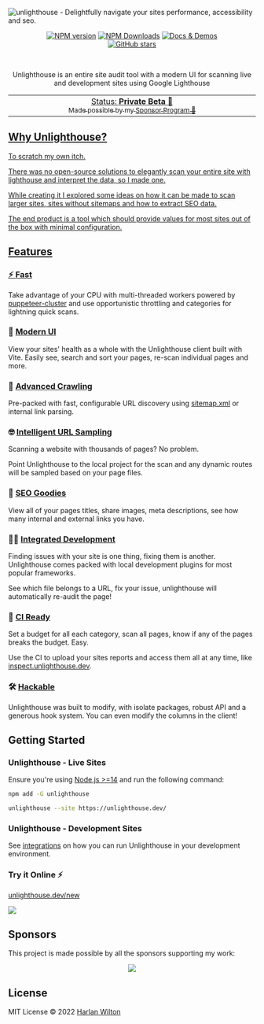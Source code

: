 ![unlighthouse - Delightfully navigate your sites performance, accessibility and seo.](https://repository-images.githubusercontent.com/423079536/995fb12f-5cd8-4486-8967-f71fa958b2cb)
<p align="center">
<a href="https://www.npmjs.com/package/@unlighthouse/core" target="__blank"><img src="https://img.shields.io/npm/v/@unlighthouse/core?color=2B90B6&label=" alt="NPM version"></a>
<a href="https://www.npmjs.com/package/@unlighthouse/core" target="__blank"><img alt="NPM Downloads" src="https://img.shields.io/npm/dm/@unlighthouse/core?color=349dbe&label="></a>
<a href="https://unlighthouse.dev/" target="__blank"><img src="https://img.shields.io/static/v1?label=&message=docs%20%26%20demos&color=45b8cd" alt="Docs & Demos"></a>
<br>
<a href="https://github.com/harlan-zw/unlighthouse" target="__blank"><img alt="GitHub stars" src="https://img.shields.io/github/stars/harlan-zw/unlighthouse?style=social"></a>
</p>

<br>

<p align="center">
Unlighthouse is an entire site audit tool with a modern UI for scanning live and development sites using Google Lighthouse
</p>

<p align="center">
  <a href="https://unlighthouse.dev/>Documentation</a>
</p>

<p align="center">
<table>
<tbody>
<td align="center">
<img width="2000" height="0" /><br>
Status: <b>Private Beta 🎉</b><br>
<sub>Made possible by my <a href="https://github.com/sponsors/harlan-zw">Sponsor Program 💖</a></sub><br>
<img width="2000" height="0" />
</td>
</tbody>
</table>
</p>

## Why Unlighthouse?

To scratch my own itch.

There was no open-source solutions to elegantly scan your entire site with lighthouse and interpret the data, so I made one.

While creating it I explored some ideas on how it can be made to scan larger sites, sites without sitemaps and how to extract SEO data.

The end product is a tool which should provide values for most sites out of the box with minimal configuration.

## Features

### ⚡️ [**Fast**](https://vitejs.dev)

Take advantage of your CPU with multi-threaded workers powered by <a href="https://github.com/thomasdondorf/puppeteer-cluster" target="_blank" rel="noopener">puppeteer-cluster</a> and use opportunistic throttling and categories for lightning quick scans.

### 🌈 [**Modern UI**](https://sli.dev/guide/syntax.html#embedded-styles)

View your sites' health as a whole with the Unlighthouse client built with Vite. Easily see, search and sort your pages, re-scan individual pages and more.

### 🐞 [**Advanced Crawling**](https://vitejs.dev)

Pre-packed with fast, configurable URL discovery using <a href="https://github.com/seantomburke/sitemapper" target="_blank" rel="noopener">sitemap.xml</a> or internal link parsing.

### ️🤓 [**Intelligent URL Sampling**](https://vitejs.dev)

Scanning a website with thousands of pages? No problem.

Point Unlighthouse to the local project for the scan and any dynamic routes will be sampled based on your page files.

### 🍬️ [**SEO Goodies**](https://vitejs.dev)

View all of your pages titles, share images, meta descriptions, see how many internal and external links you have.

### 🧑‍💻 [**Integrated Development**](https://sli.dev/guide/syntax.html#code-blocks)

Finding issues with your site is one thing, fixing them is another. Unlighthouse comes packed with local development plugins for most
popular frameworks.

See which file belongs to a URL, fix your issue, unlighthouse will automatically re-audit the page!

### 🤖 [**CI Ready**](https://sli.dev/guide/syntax.html#code-blocks)

Set a budget for all each category, scan all pages, know if any of the pages breaks the budget. Easy.

Use the CI to upload your sites reports and access them all at any time, like <a href="https://inspect.unlighthouse.dev/">inspect.unlighthouse.dev</a>.

### 🛠 [**Hackable**](https://vitejs.dev)

Unlighthouse was built to modify, with isolate packages, robust API and a generous hook system. You can even modify the columns in the client!

## Getting Started

### Unlighthouse - Live Sites

Ensure you're using [Node.js >=14](https://nodejs.org/) and run the following command:

```bash
npm add -G unlighthouse
```

```bash
unlighthouse --site https://unlighthouse.dev/
```


### Unlighthouse - Development Sites

See [integrations](https://unlighthouse.dev/integrations/) on how you can run Unlighthouse in your development environment.


### Try it Online ⚡️

[unlighthouse.dev/new](https://unlighthouse.dev/new)

[![](https://developer.stackblitz.com/img/open_in_stackblitz.svg)](https://unlighthouse.dev/new)


## Sponsors

This project is made possible by all the sponsors supporting my work:

<p align="center">
  <a href="https://github.com/sponsors/harlan-zw">
    <img src='https://cdn.jsdelivr.net/gh/harlan-zw/static/sponsors.svg'/>
  </a>
</p>

## License

MIT License © 2022 [Harlan Wilton](https://github.com/harlan-zw)
